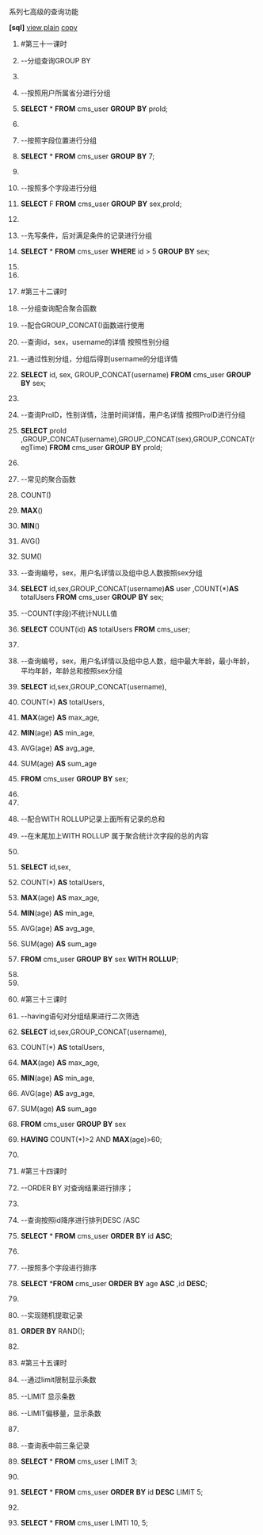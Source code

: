 系列七高级的查询功能

**[sql]** [view plain](http://blog.csdn.net/estom_yin/article/details/52028845)
[copy](http://blog.csdn.net/estom_yin/article/details/52028845)

1.  \#第三十一课时

2.  \--分组查询GROUP BY

3.  

4.  \--按照用户所属省分进行分组

5.  **SELECT** \* **FROM** cms_user **GROUP** **BY** proId;

6.  

7.  \--按照字段位置进行分组

8.  **SELECT** \* **FROM** cms_user **GROUP** **BY** 7;

9.  

10. \--按照多个字段进行分组

11. **SELECT** F **FROM** cms_user **GROUP** **BY** sex,proId;

12. 

13. \--先写条件，后对满足条件的记录进行分组

14. **SELECT** \* **FROM** cms_user **WHERE** id \> 5 **GROUP** **BY** sex;

15. 

16. 

17. \#第三十二课时

18. \--分组查询配合聚合函数

19. \--配合GROUP_CONCAT()函数进行使用

20. \--查询id，sex，username的详情 按照性别分组

21. \--通过性别分组，分组后得到username的分组详情

22. **SELECT** id, sex, GROUP\_CONCAT(username) **FROM** cms_user **GROUP**
    **BY** sex;

23. 

24. \--查询ProID，性别详情，注册时间详情，用户名详情 按照ProID进行分组

25. **SELECT** proId
    ,GROUP\_CONCAT(username),GROUP_CONCAT(sex),GROUP_CONCAT(regTime) **FROM**
    cms_user **GROUP** **BY** proId;

26. 

27. \--常见的聚合函数

28. COUNT()

29. **MAX**()

30. **MIN**()

31. AVG()

32. SUM()

33. \--查询编号，sex，用户名详情以及组中总人数按照sex分组

34. **SELECT** id,sex,GROUP_CONCAT(username)**AS** user ,COUNT(\*)**AS**
    totalUsers **FROM** cms_user **GROUP** **BY** sex;

35. \--COUNT(字段)不统计NULL值

36. **SELECT** COUNT(id) **AS** totalUsers **FROM** cms_user;

37. 

38. \--查询编号，sex，用户名详情以及组中总人数，组中最大年龄，最小年龄，平均年龄，年龄总和按照sex分组

39. **SELECT** id,sex,GROUP_CONCAT(username),

40. COUNT(\*) **AS** totalUsers,

41. **MAX**(age) **AS** max_age,

42. **MIN**(age) **AS** min_age,

43. AVG(age) **AS** avg_age,

44. SUM(age) **AS** sum_age

45. **FROM** cms_user **GROUP** **BY** sex;

46. 

47. 

48. \--配合WITH ROLLUP记录上面所有记录的总和

49. \--在末尾加上WITH ROLLUP 属于聚合统计次字段的总的内容

50. 

51. **SELECT** id,sex,

52. COUNT(\*) **AS** totalUsers,

53. **MAX**(age) **AS** max_age,

54. **MIN**(age) **AS** min_age,

55. AVG(age) **AS** avg_age,

56. SUM(age) **AS** sum_age

57. **FROM** cms_user **GROUP** **BY** sex **WITH** **ROLLUP**;

58. 

59. 

60. \#第三十三课时

61. \--having语句对分组结果进行二次筛选

62. **SELECT** id,sex,GROUP_CONCAT(username),

63. COUNT(\*) **AS** totalUsers,

64. **MAX**(age) **AS** max_age,

65. **MIN**(age) **AS** min_age,

66. AVG(age) **AS** avg_age,

67. SUM(age) **AS** sum_age

68. **FROM** cms_user **GROUP** **BY** sex

69. **HAVING** COUNT(\*)\>2 AND **MAX**(age)\>60;

70. 

71. \#第三十四课时

72. \--ORDER BY 对查询结果进行排序；

73. 

74. \--查询按照id降序进行排列DESC /ASC

75. **SELECT** \* **FROM** cms_user **ORDER** **BY** id **ASC**;

76. 

77. \--按照多个字段进行排序

78. **SELECT** \***FROM** cms_user **ORDER** **BY** age **ASC** ,id **DESC**;

79. 

80. \--实现随机提取记录

81. **ORDER** **BY** RAND();

82. 

83. \#第三十五课时

84. \--通过limit限制显示条数

85. \--LIMIT 显示条数

86. \--LIMIT偏移量，显示条数

87. 

88. \--查询表中前三条记录

89. **SELECT** \* **FROM** cms_user LIMIT 3;

90. 

91. **SELECT** \* **FROM** cms_user **ORDER** **BY** id **DESC** LIMIT 5;

92. 

93. **SELECT** \* **FROM** cms_user LIMTI 10, 5;
